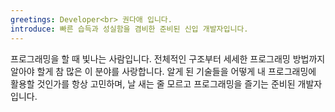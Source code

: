 ```yaml
---
greetings: Developer<br> 권다애 입니다. 
introduce: 빠른 습득과 성실함을 겸비한 준비된 신입 개발자입니다. 
---
```

프로그래밍을 할 때 빛나는 사람입니다.  전체적인 구조부터 세세한 프로그래밍 방법까지 알아야 할게 참 많은 이 분야를 사랑합니다. 알게 된 기술들을 어떻게 내 프로그래밍에 활용할 것인가를 항상 고민하며, 날 새는 줄 모르고 프로그래밍을 즐기는 준비된 개발자 입니다.